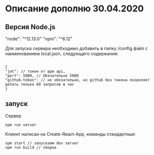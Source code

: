 # Описание дополню 30.04.2020

## Версия Node.js

"node": "^12.13.0"
"npm": "^6.12"

Для запуска сервера необходимо добавить в папку /config файл с наименованием local.json, следующего содержания:

```

{
"jwt": // токен от шри api,
"port": 5000, // Обязательно 5000
"github-token": // не обязательно, но github без токена позволяет делать только 60 запросов в час
}

```

## запуск

Сервер

```
npm run server
```

Клиент написан на Create-React-App, команды стандартные:

```
npm start // запускаем dev server
npm run build // сборка
```
